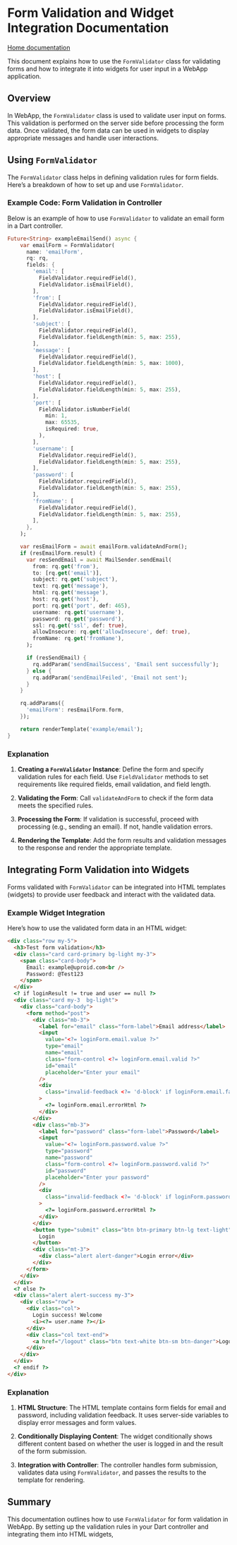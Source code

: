 # Form Validation and Widget Integration Documentation
[Home documentation](/doc/README.md)

This document explains how to use the `FormValidator` class for validating forms and how to integrate it into widgets for user input in a WebApp application. 

## Overview

In WebApp, the `FormValidator` class is used to validate user input on forms. This validation is performed on the server side before processing the form data. Once validated, the form data can be used in widgets to display appropriate messages and handle user interactions.

## Using `FormValidator`

The `FormValidator` class helps in defining validation rules for form fields. Here’s a breakdown of how to set up and use `FormValidator`.

### Example Code: Form Validation in Controller

Below is an example of how to use `FormValidator` to validate an email form in a Dart controller.

```dart
Future<String> exampleEmailSend() async {
    var emailForm = FormValidator(
      name: 'emailForm',
      rq: rq,
      fields: {
        'email': [
          FieldValidator.requiredField(),
          FieldValidator.isEmailField(),
        ],
        'from': [
          FieldValidator.requiredField(),
          FieldValidator.isEmailField(),
        ],
        'subject': [
          FieldValidator.requiredField(),
          FieldValidator.fieldLength(min: 5, max: 255),
        ],
        'message': [
          FieldValidator.requiredField(),
          FieldValidator.fieldLength(min: 5, max: 1000),
        ],
        'host': [
          FieldValidator.requiredField(),
          FieldValidator.fieldLength(min: 5, max: 255),
        ],
        'port': [
          FieldValidator.isNumberField(
            min: 1,
            max: 65535,
            isRequired: true,
          ),
        ],
        'username': [
          FieldValidator.requiredField(),
          FieldValidator.fieldLength(min: 5, max: 255),
        ],
        'password': [
          FieldValidator.requiredField(),
          FieldValidator.fieldLength(min: 5, max: 255),
        ],
        'fromName': [
          FieldValidator.requiredField(),
          FieldValidator.fieldLength(min: 5, max: 255),
        ],
      },
    );

    var resEmailForm = await emailForm.validateAndForm();
    if (resEmailForm.result) {
      var resSendEmail = await MailSender.sendEmail(
        from: rq.get('from'),
        to: [rq.get('email')],
        subject: rq.get('subject'),
        text: rq.get('message'),
        html: rq.get('message'),
        host: rq.get('host'),
        port: rq.get('port', def: 465),
        username: rq.get('username'),
        password: rq.get('password'),
        ssl: rq.get('ssl', def: true),
        allowInsecure: rq.get('allowInsecure', def: true),
        fromName: rq.get('fromName'),
      );

      if (resSendEmail) {
        rq.addParam('sendEmailSuccess', 'Email sent successfully');
      } else {
        rq.addParam('sendEmailFeiled', 'Email not sent');
      }
    }

    rq.addParams({
      'emailForm': resEmailForm.form,
    });

    return renderTemplate('example/email');
}
```

### Explanation

1. **Creating a `FormValidator` Instance**: Define the form and specify validation rules for each field. Use `FieldValidator` methods to set requirements like required fields, email validation, and field length.

2. **Validating the Form**: Call `validateAndForm` to check if the form data meets the specified rules.

3. **Processing the Form**: If validation is successful, proceed with processing (e.g., sending an email). If not, handle validation errors.

4. **Rendering the Template**: Add the form results and validation messages to the response and render the appropriate template.

## Integrating Form Validation into Widgets

Forms validated with `FormValidator` can be integrated into HTML templates (widgets) to provide user feedback and interact with the validated data.

### Example Widget Integration

Here’s how to use the validated form data in an HTML widget:

```html
<div class="row my-5">
  <h3>Test form validation</h3>
  <div class="card card-primary bg-light my-3">
    <span class="card-body">
      Email: example@uproid.com<br />
      Password: @Test123
    </span>
  </div>
  <? if loginResult != true and user == null ?>
  <div class="card my-3  bg-light">
    <div class="card-body">
      <form method="post">
        <div class="mb-3">
          <label for="email" class="form-label">Email address</label>
          <input
            value="<?= loginForm.email.value ?>"
            type="email"
            name="email"
            class="form-control <?= loginForm.email.valid ?>"
            id="email"
            placeholder="Enter your email"
          />
          <div
            class="invalid-feedback <?= 'd-block' if loginForm.email.failed else '' ?>"
          >
            <?= loginForm.email.errorHtml ?>
          </div>
        </div>
        <div class="mb-3">
          <label for="password" class="form-label">Password</label>
          <input
            value="<?= loginForm.password.value ?>"
            type="password"
            name="password"
            class="form-control <?= loginForm.password.valid ?>"
            id="password"
            placeholder="Enter your password"
          />
          <div
            class="invalid-feedback <?= 'd-block' if loginForm.password.failed else '' ?>"
          >
            <?= loginForm.password.errorHtml ?>
          </div>
        </div>
        <button type="submit" class="btn btn-primary btn-lg text-light">
          Login
        </button>
        <div class="mt-3">
          <div class="alert alert-danger">Login error</div>
        </div>
      </form>
    </div>
  </div>
  <? else ?>
  <div class="alert alert-success my-3">
    <div class="row">
      <div class="col">
        Login success! Welcome
        <i><?= user.name ?></i>
      </div>
      <div class="col text-end">
        <a href="/logout" class="btn text-white btn-sm btn-danger">Logout</a>
      </div>
    </div>
  </div>
  <? endif ?>
</div>
```

### Explanation

1. **HTML Structure**: The HTML template contains form fields for email and password, including validation feedback. It uses server-side variables to display error messages and form values.

2. **Conditionally Displaying Content**: The widget conditionally shows different content based on whether the user is logged in and the result of the form submission.

3. **Integration with Controller**: The controller handles form submission, validates data using `FormValidator`, and passes the results to the template for rendering.

## Summary

This documentation outlines how to use `FormValidator` for form validation in WebApp. By setting up the validation rules in your Dart controller and integrating them into HTML widgets,